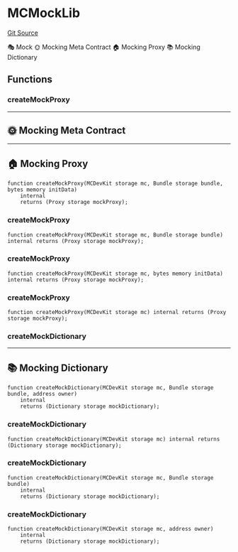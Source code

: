 # MCMockLib
[Git Source](https://github.com/metacontract/mc/blob/d41f04df9ea19494be75c66f344b8104caf03cd2/resources/devkit/api-reference/utils/global/MCMockLib.sol)

🎭 Mock
🌞 Mocking Meta Contract
🏠 Mocking Proxy
📚 Mocking Dictionary


## Functions
### createMockProxy

-----------------------------
🌞 Mocking Meta Contract
-------------------------------
---------------------
🏠 Mocking Proxy
-----------------------


```solidity
function createMockProxy(MCDevKit storage mc, Bundle storage bundle, bytes memory initData)
    internal
    returns (Proxy storage mockProxy);
```

### createMockProxy


```solidity
function createMockProxy(MCDevKit storage mc, Bundle storage bundle) internal returns (Proxy storage mockProxy);
```

### createMockProxy


```solidity
function createMockProxy(MCDevKit storage mc, bytes memory initData) internal returns (Proxy storage mockProxy);
```

### createMockProxy


```solidity
function createMockProxy(MCDevKit storage mc) internal returns (Proxy storage mockProxy);
```

### createMockDictionary

-------------------------
📚 Mocking Dictionary
---------------------------


```solidity
function createMockDictionary(MCDevKit storage mc, Bundle storage bundle, address owner)
    internal
    returns (Dictionary storage mockDictionary);
```

### createMockDictionary


```solidity
function createMockDictionary(MCDevKit storage mc) internal returns (Dictionary storage mockDictionary);
```

### createMockDictionary


```solidity
function createMockDictionary(MCDevKit storage mc, Bundle storage bundle)
    internal
    returns (Dictionary storage mockDictionary);
```

### createMockDictionary


```solidity
function createMockDictionary(MCDevKit storage mc, address owner)
    internal
    returns (Dictionary storage mockDictionary);
```

